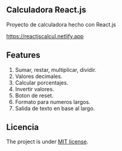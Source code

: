 ## Calculadora React.js

Proyecto de calculadora hecho con React.js

https://reactjscalcul.netlify.app

## Features

1. Sumar, restar,  multiplicar, dividir.
2. Valores decimales.
3. Calcular porcentajes.
4. Invertir valores.
5. Boton de reset.
6. Formato para numeros largos.
7. Salida de texto en base al largo.

## Licencia

The project is under [MIT license](https://choosealicense.com/licenses/mit/).
